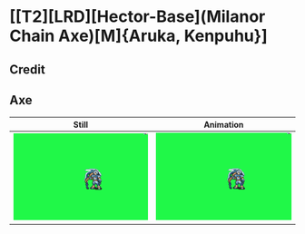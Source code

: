 # [\[T2\]\[LRD\]\[Hector-Base\]\(Milanor Chain Axe\)\[M\]{Aruka, Kenpuhu}]

## Credit


	
## Axe

| Still | Animation |
| :---: | :-------: |
| ![Axe still](./Axe_000.png) | ![Axe animation](./Axe.gif) |
